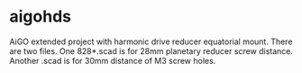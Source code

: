 # aigohds
AiGO extended project with harmonic drive reducer equatorial mount.
There are two files. One 828*.scad is for 28mm planetary reducer screw distance. Another .scad is for 30mm distance of M3 screw holes.

